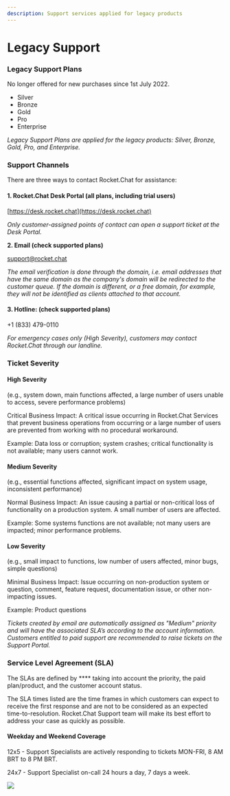```yaml
---
description: Support services applied for legacy products
---
```


# Legacy Support

### **Legacy Support Plans**

No longer offered for new purchases since 1st July 2022.

* Silver
* Bronze
* Gold
* Pro
* Enterprise

_Legacy Support Plans are applied for the legacy products: Silver, Bronze, Gold, Pro, and Enterprise._

### Support Channels

There are three ways to contact Rocket.Chat for assistance:

#### **1. Rocket.Chat Desk Portal (all plans, including trial users)**

[https://desk.rocket.chat](https://desk.rocket.chat)

_Only customer-assigned points of contact can open a support ticket at the Desk Portal._

**2. Email (check supported plans)**

support@rocket.chat

_The email verification is done through the domain, i.e. email addresses that have the same domain as the company's domain will be redirected to the customer queue. If the domain is different, or a free domain, for example, they will not be identified as clients attached to that account._

#### **3. Hotline**: (check supported plans)

\+1 (833) 479-0110

_For emergency cases only (High Severity), customers may contact Rocket.Chat through our landline._

### Ticket Severity

#### **High** Severity

(e.g., system down, main functions affected, a large number of users unable to access, severe performance problems)

Critical Business Impact: A critical issue occurring in Rocket.Chat Services that prevent business operations from occurring or a large number of users are prevented from working with no procedural workaround.

Example: Data loss or corruption; system crashes; critical functionality is not available; many users cannot work.

#### **Medium** Severity

(e.g., essential functions affected, significant impact on system usage, inconsistent performance)

Normal Business Impact: An issue causing a partial or non-critical loss of functionality on a production system. A small number of users are affected.

Example: Some systems functions are not available; not many users are impacted; minor performance problems.

#### **Low** Severity

(e.g., small impact to functions, low number of users affected, minor bugs, simple questions)

Minimal Business Impact: Issue occurring on non-production system or question, comment, feature request, documentation issue, or other non-impacting issues.

Example: Product questions

_Tickets created by email are automatically assigned as "Medium" priority and will have the associated SLA’s according to the account information. Customers entitled to paid support are recommended to raise tickets on the Support Portal._

### **Service Level Agreement (SLA)**

The SLAs are defined by \*\*\*\* taking into account the priority, the paid plan/product, and the customer account status.

The SLA times listed are the time frames in which customers can expect to receive the first response and are not to be considered as an expected time-to-resolution. Rocket.Chat Support team will make its best effort to address your case as quickly as possible.

#### Weekday and Weekend Coverage

12x5 - Support Specialists are actively responding to tickets MON-FRI, 8 AM BRT to 8 PM BRT.

24x7 - Support Specialist on-call 24 hours a day, 7 days a week.

![](../../.gitbook/assets/RC\_SupportPlan\_Matrix\_Legacy.png)

